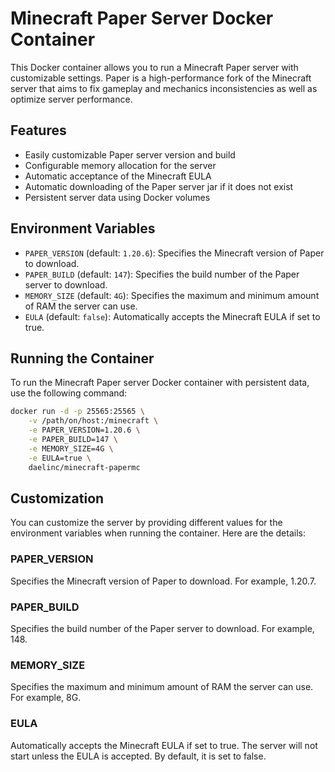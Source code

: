 # Minecraft Paper Server Docker Container

This Docker container allows you to run a Minecraft Paper server with customizable settings. Paper is a high-performance fork of the Minecraft server that aims to fix gameplay and mechanics inconsistencies as well as optimize server performance.

## Features

- Easily customizable Paper server version and build
- Configurable memory allocation for the server
- Automatic acceptance of the Minecraft EULA
- Automatic downloading of the Paper server jar if it does not exist
- Persistent server data using Docker volumes

## Environment Variables

- `PAPER_VERSION` (default: `1.20.6`): Specifies the Minecraft version of Paper to download.
- `PAPER_BUILD` (default: `147`): Specifies the build number of the Paper server to download.
- `MEMORY_SIZE` (default: `4G`): Specifies the maximum and minimum amount of RAM the server can use.
- `EULA` (default: `false`): Automatically accepts the Minecraft EULA if set to true.

## Running the Container

To run the Minecraft Paper server Docker container with persistent data, use the following command:

```sh
docker run -d -p 25565:25565 \
    -v /path/on/host:/minecraft \
    -e PAPER_VERSION=1.20.6 \
    -e PAPER_BUILD=147 \
    -e MEMORY_SIZE=4G \
    -e EULA=true \
    daelinc/minecraft-papermc
```

## Customization

You can customize the server by providing different values for the environment variables when running the container. Here are the details:

### PAPER_VERSION

Specifies the Minecraft version of Paper to download. For example, 1.20.7.

### PAPER_BUILD

Specifies the build number of the Paper server to download. For example, 148.

### MEMORY_SIZE

Specifies the maximum and minimum amount of RAM the server can use. For example, 8G.

### EULA

Automatically accepts the Minecraft EULA if set to true. The server will not start unless the EULA is accepted. By default, it is set to false.
